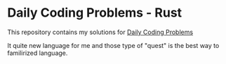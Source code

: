 Daily Coding Problems - Rust
============================

This repository contains my solutions for [Daily Coding Problems][dcp]

It quite new language for me and those type of "quest" is the best way to 
familirized language.


[dcp]: www.dailycodingproblem.com
